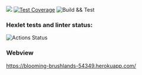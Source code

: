 <a href="https://codeclimate.com/github/kudrvet/php-project-lvl3/maintainability"><img src="https://api.codeclimate.com/v1/badges/2434814fa7c3575a1b35/maintainability" /></a> [![Test Coverage](https://api.codeclimate.com/v1/badges/2434814fa7c3575a1b35/test_coverage)](https://codeclimate.com/github/kudrvet/php-project-lvl3/test_coverage) ![Build && Test](https://github.com/kudrvet/php-project-lvl3/workflows/Build%20&&%20Test/badge.svg)

### Hexlet tests and linter status:
![Actions Status](/workflows/hexlet-check/badge.svg)

### Webview

https://blooming-brushlands-54349.herokuapp.com/

